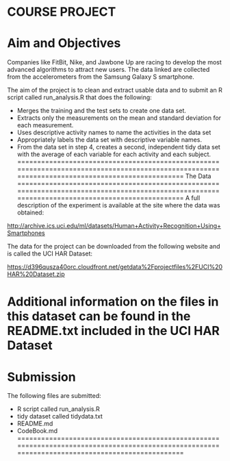 COURSE PROJECT
================================================================================================================================================
Aim and Objectives
================================================================================================================================================
Companies like FitBit, Nike, and Jawbone Up are racing to develop the most advanced algorithms to attract new users. 
The data linked are collected from the accelerometers from the Samsung Galaxy S smartphone.

The aim of the project is to clean and extract usable data and to submit an R script called run_analysis.R that does the following:

* Merges the training and the test sets to create one data set.
* Extracts only the measurements on the mean and standard deviation for each measurement.
* Uses descriptive activity names to name the activities in the data set
* Appropriately labels the data set with descriptive variable names.
* From the data set in step 4, creates a second, independent tidy data set with the average of each variable for each activity and each subject.
================================================================================================================================================
The Data
================================================================================================================================================
A full description of the experiment is available at the site where the data was obtained: 

http://archive.ics.uci.edu/ml/datasets/Human+Activity+Recognition+Using+Smartphones 

The data for the project can be downloaded from the following website and is called the UCI HAR Dataset:

https://d396qusza40orc.cloudfront.net/getdata%2Fprojectfiles%2FUCI%20HAR%20Dataset.zip

Additional information on the files in this dataset can be found in the README.txt included in the UCI HAR Dataset
================================================================================================================================================
Submission 
================================================================================================================================================
The following files are submitted: 

* R script called run_analysis.R
* tidy dataset called tidydata.txt
* README.md
* CodeBook.md
================================================================================================================================================

